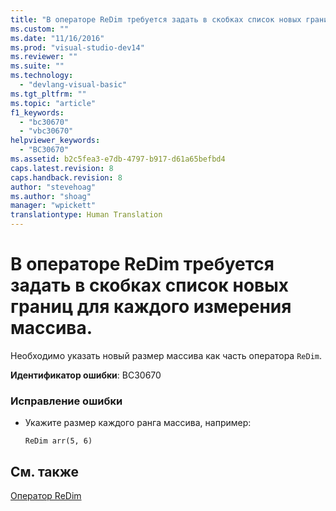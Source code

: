 ```yaml
---
title: "В операторе ReDim требуется задать в скобках список новых границ для каждого измерения массива. | Microsoft Docs"
ms.custom: ""
ms.date: "11/16/2016"
ms.prod: "visual-studio-dev14"
ms.reviewer: ""
ms.suite: ""
ms.technology: 
  - "devlang-visual-basic"
ms.tgt_pltfrm: ""
ms.topic: "article"
f1_keywords: 
  - "bc30670"
  - "vbc30670"
helpviewer_keywords: 
  - "BC30670"
ms.assetid: b2c5fea3-e7db-4797-b917-d61a65befbd4
caps.latest.revision: 8
caps.handback.revision: 8
author: "stevehoag"
ms.author: "shoag"
manager: "wpickett"
translationtype: Human Translation
---
```

# В операторе ReDim требуется задать в скобках список новых границ для каждого измерения массива.
Необходимо указать новый размер массива как часть оператора `ReDim`.  
  
 **Идентификатор ошибки**: BC30670  
  
### Исправление ошибки  
  
-   Укажите размер каждого ранга массива, например:  
  
    ```  
    ReDim arr(5, 6)  
    ```  
  
## См. также  
 [Оператор ReDim](../../visual-basic/language-reference/statements/redim-statement.md)